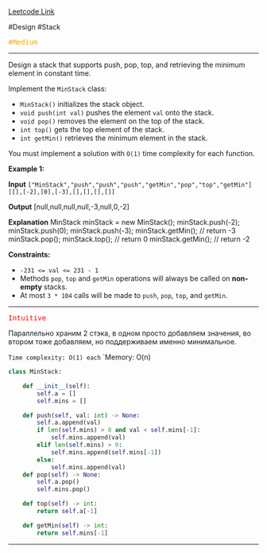 [Leetcode Link](https://leetcode.com/problems/min-stack/)

#Design #Stack

<kbd><span style="color:orange;">#Medium</span> </kbd>

---
Design a stack that supports push, pop, top, and retrieving the minimum element in constant time.

Implement the `MinStack` class:

- `MinStack()` initializes the stack object.
- `void push(int val)` pushes the element `val` onto the stack.
- `void pop()` removes the element on the top of the stack.
- `int top()` gets the top element of the stack.
- `int getMin()` retrieves the minimum element in the stack.

You must implement a solution with `O(1)` time complexity for each function.

**Example 1:**

**Input**
`["MinStack","push","push","push","getMin","pop","top","getMin"]`
`[[],[-2],[0],[-3],[],[],[],[]]`

**Output**
[null,null,null,null,-3,null,0,-2]

**Explanation**
MinStack minStack = new MinStack();
minStack.push(-2);
minStack.push(0);
minStack.push(-3);
minStack.getMin(); // return -3
minStack.pop();
minStack.top();    // return 0
minStack.getMin(); // return -2

**Constraints:**

- `-231 <= val <= 231 - 1`
- Methods `pop`, `top` and `getMin` operations will always be called on **non-empty** stacks.
- At most `3 * 104` calls will be made to `push`, `pop`, `top`, and `getMin`.

---
<kbd><span style="color:red;"> Intuitive</span></kbd>

Параллельно храним 2 стэка, в одном просто добавляем значения, во втором тоже добавляем, но поддерживаем именно минимальное.

`Time complexity: O(1) each`
`Memory: O(n)

```python
class MinStack:

    def __init__(self):
        self.a = []
        self.mins = []

    def push(self, val: int) -> None:
        self.a.append(val)
        if len(self.mins) > 0 and val < self.mins[-1]:
            self.mins.append(val)
        elif len(self.mins) > 0:
            self.mins.append(self.mins[-1])
        else:
            self.mins.append(val)
    def pop(self) -> None:
        self.a.pop()
        self.mins.pop()

    def top(self) -> int:
        return self.a[-1]

    def getMin(self) -> int:
        return self.mins[-1]
```

---
